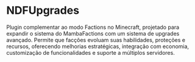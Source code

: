 # NDFUpgrades
Plugin complementar ao modo Factions no Minecraft, projetado para expandir o sistema do MambaFactions com um sistema de upgrades avançado. Permite que facções evoluam suas habilidades, proteções e recursos, oferecendo melhorias estratégicas, integração com economia, customização de funcionalidades e suporte a múltiplos servidores.

